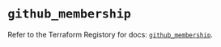 # `github_membership`

Refer to the Terraform Registory for docs: [`github_membership`](https://registry.terraform.io/providers/integrations/github/5.24.0/docs/resources/membership).
